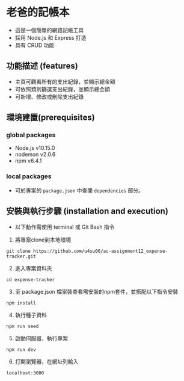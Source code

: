# 老爸的記帳本
- 這是一個簡單的網路記帳工具
- 採用 Node.js 和 Express 打造
- 具有 CRUD 功能

## 功能描述 (features)
- 主頁可觀看所有的支出紀錄，並顯示總金額
- 可依照類別篩選支出紀錄，並顯示總金額
- 可新增、修改或刪除支出紀錄

## 環境建置(prerequisites)

### global packages
- Node.js v10.15.0
- nodemon v2.0.6
- npm v6.4.1

### local packages
- 可於專案的 `package.json` 中查閱 `dependencies` 部分。

## 安裝與執行步驟 (installation and execution)
- 以下動作需使用 terminal 或 Git Bash 指令
1. 將專案clone到本地環境
```
git clone https://github.com/u4su06/ac-assignment12_expense-tracker.git
```
2. 進入專案資料夾
```
cd expense-tracker
```
3. 至 package.json 檔案裝查看需安裝的npm套件，並搭配以下指令安裝
```
npm install
```
4. 執行種子資料
```
npm run seed
```
5. 啟動伺服器，執行專案
```
npm run dev
```
6. 打開瀏覽器，在網址列輸入
```
localhost:3000
```